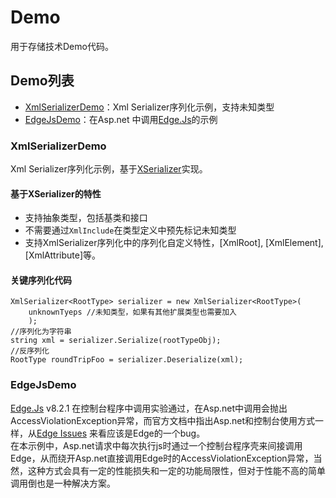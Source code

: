 # Demo
用于存储技术Demo代码。

## Demo列表
- [XmlSerializerDemo](#xmlserializerdemo)：Xml Serializer序列化示例，支持未知类型
- [EdgeJsDemo](#edgejsdemo)：在Asp.net 中调用[Edge.Js](https://github.com/tjanczuk/edge)的示例

### XmlSerializerDemo
Xml Serializer序列化示例，基于[XSerializer](https://github.com/QuickenLoans/XSerializer)实现。
#### 基于XSerializer的特性  
* 支持抽象类型，包括基类和接口
* 不需要通过`XmlInclude`在类型定义中预先标记未知类型
* 支持XmlSerializer序列化中的序列化自定义特性，[XmlRoot], [XmlElement], [XmlAttribute]等。
#### 关键序列化代码
``` CSharp
XmlSerializer<RootType> serializer = new XmlSerializer<RootType>(
    unknownTyeps //未知类型，如果有其他扩展类型也需要加入
    );
//序列化为字符串
string xml = serializer.Serialize(rootTypeObj);
//反序列化
RootType roundTripFoo = serializer.Deserialize(xml);
```

### EdgeJsDemo
[Edge.Js](https://github.com/tjanczuk/edge) v8.2.1 在控制台程序中调用实验通过，在Asp.net中调用会抛出AccessViolationException异常，而官方文档中指出Asp.net和控制台使用方式一样，从[Edge Issues](https://github.com/tjanczuk/edge/issues?utf8=%E2%9C%93&q=AccessViolationException) 来看应该是Edge的一个bug。  
在本示例中，Asp.net请求中每次执行js时通过一个控制台程序壳来间接调用Edge，从而绕开Asp.net直接调用Edge时的AccessViolationException异常，当然，这种方式会具有一定的性能损失和一定的功能局限性，但对于性能不高的简单调用倒也是一种解决方案。
